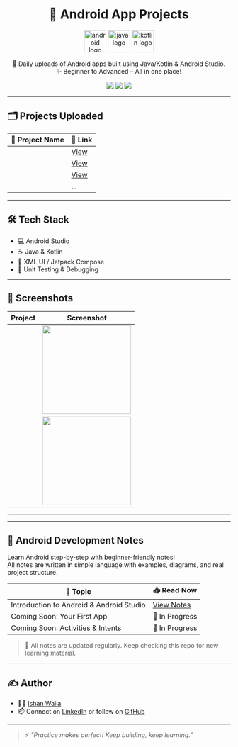 <h1 align="center">📱 Android App Projects</h1>

<p align="center">
  <img src="https://cdn.jsdelivr.net/gh/devicons/devicon/icons/android/android-original.svg" height="50" alt="android logo" />
  <img src="https://cdn.jsdelivr.net/gh/devicons/devicon/icons/java/java-original.svg" height="50" alt="java logo" />
  <img src="https://cdn.jsdelivr.net/gh/devicons/devicon/icons/kotlin/kotlin-original.svg" height="50" alt="kotlin logo" />
</p>

<p align="center">
  🚀 Daily uploads of Android apps built using Java/Kotlin & Android Studio. <br/>
  ✨ Beginner to Advanced – All in one place!
</p>

<p align="center">
  <img src="https://img.shields.io/badge/Android-Java%20%7C%20Kotlin-green?style=for-the-badge&logo=android" />
  <img src="https://img.shields.io/github/repo-size/ishanwalia7579/Android-App-Projects?style=for-the-badge" />
  <img src="https://img.shields.io/github/last-commit/ishanwalia7579/Android-App-Projects?style=for-the-badge" />
</p>

---

## 🗂️ Projects Uploaded

| 📱 Project Name | 🔗 Link |
|------------------|--------|
|  | [View](./DiceRoller) |
| | [View](./CalculatorApp) |
|  | [View](./TodoApp) |
|  | ... | ... |

---

## 🛠️ Tech Stack

- 💻 Android Studio
- ☕ Java & Kotlin
- 🎨 XML UI / Jetpack Compose
- 🧪 Unit Testing & Debugging

---

## 📸 Screenshots

| Project | Screenshot |
|--------|------------|
|  | <img src="./DiceRoller/screenshot.png" width="200"/> |
|  | <img src="./CalculatorApp/screenshot.png" width="200"/> |

---
---

## 📘 Android Development Notes

Learn Android step-by-step with beginner-friendly notes!  
All notes are written in simple language with examples, diagrams, and real project structure.

| 📄 Topic | 📥 Read Now |
|---------|-------------|
| Introduction to Android & Android Studio | [View Notes](https://github.com/ishanwalia7579/Android-App-Project/blob/main/Notes/Introduction%20.md) |
| Coming Soon: Your First App | 🚧 In Progress |
| Coming Soon: Activities & Intents | 🚧 In Progress |

> 📝 All notes are updated regularly. Keep checking this repo for new learning material.

---

## ✍️ Author

- 👨‍💻 [Ishan Walia](https://github.com/ishanwalia7579)
- 📫 Connect on [LinkedIn](https://www.linkedin.com/in/ishanwalia/) or follow on [GitHub](https://github.com/ishanwalia7579)

---

> ⚡ *"Practice makes perfect! Keep building, keep learning."*

